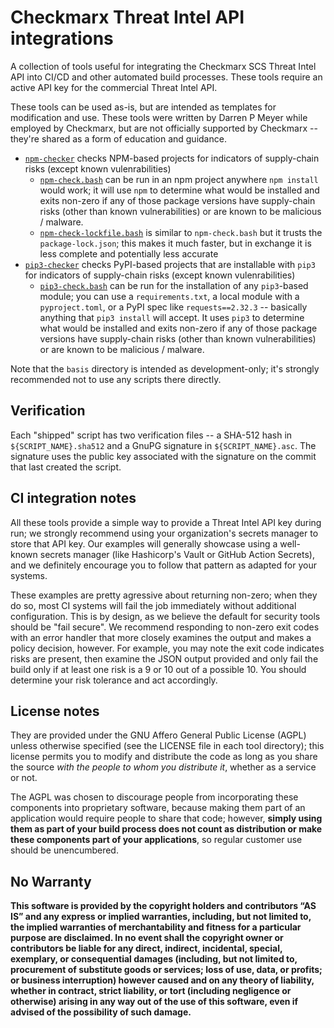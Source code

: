 # Checkmarx Threat Intel API integrations

A collection of tools useful for integrating the Checkmarx SCS Threat Intel API into CI/CD and other automated build processes. These tools require an active API key for the commercial Threat Intel API.

These tools can be used as-is, but are intended as templates for modification and use. These tools were written by Darren P Meyer while employed by Checkmarx, but are not officially supported by Checkmarx -- they're shared as a form of education and guidance.

* [`npm-checker`](npm-checker/) checks NPM-based projects for indicators of supply-chain risks (except known vulenrabilities)
    - [`npm-check.bash`](npm-checker/README.md#npm-check) can be run in an npm project anywhere `npm install` would work; it will use `npm` to determine what would be installed and exits non-zero if any of those package versions have supply-chain risks (other than known vulnerabilities) or are known to be malicious / malware.
    - [`npm-check-lockfile.bash`](npm-checker/README.md#npm-check-lockfile) is similar to `npm-check.bash` but it trusts the `package-lock.json`; this makes it much faster, but in exchange it is less complete and potentially less accurate
* [`pip3-checker`](pip3-checker/) checks PyPI-based projects that are installable with `pip3` for indicators of supply-chain risks (except known vulenrabilities)
    - [`pip3-check.bash`](pip3-checker/README.md) can be run for the installation of any `pip3`-based module; you can use a `requirements.txt`, a local module with a 
    `pyproject.toml`, or a PyPI spec like `requests==2.32.3` -- basically anything that `pip3 install` will accept. It uses `pip3` to determine what would be installed and exits non-zero if any of those package versions have supply-chain risks (other than known vulnerabilities) or are known to be malicious / malware.

Note that the `basis` directory is intended as development-only; it's strongly recommended not to use any scripts there directly.

## Verification

Each "shipped" script has two verification files -- a SHA-512 hash in `${SCRIPT_NAME}.sha512` and a GnuPG signature in `${SCRIPT_NAME}.asc`. The signature uses the public key associated with the signature on the commit that last created the script.

## CI integration notes

All these tools provide a simple way to provide a Threat Intel API key during run; we strongly recommend using your organization's secrets manager to store that API key. Our examples will generally showcase using a well-known secrets manager (like Hashicorp's Vault or GitHub Action Secrets), and we definitely encourage you to follow that pattern as adapted for your systems.

These examples are pretty agressive about returning non-zero; when they do so, most CI systems will fail the job immediately without additional configuration. This is by design, as we believe the default for security tools should be "fail secure". We recommend responding to non-zero exit codes with an error handler that more closely examines the output and makes a policy decision, however. For example, you may note the exit code indicates risks are present, then examine the JSON output provided and only fail the build only if at least one risk is a 9 or 10 out of a possible 10. You should determine your risk tolerance and act accordingly.

## License notes

They are provided under the GNU Affero General Public License (AGPL) unless otherwise specified (see the LICENSE file in each tool directory); this license permits you to modify and distribute the code as long as you share the source _with the people to whom you distribute it_, whether as a service or not. 

The AGPL was chosen to discourage people from incorporating these components into proprietary software, because making them part of an application would require people to share that code; however, **simply using them as part of your build process does not count as distribution or make these components part of your applications**, so regular customer use should be unencumbered.


## No Warranty

**This software is provided by the copyright holders and contributors “AS IS” and any express or implied warranties, including, but not limited to, the implied warranties of merchantability and fitness for a particular purpose are disclaimed. In no event shall the copyright owner or contributors be liable for any direct, indirect, incidental, special, exemplary, or consequential damages (including, but not limited to, procurement of substitute goods or services; loss of use, data, or profits; or business interruption) however caused and on any theory of liability, whether in contract, strict liability, or tort (including negligence or otherwise) arising in any way out of the use of this software, even if advised of the possibility of such damage.**
